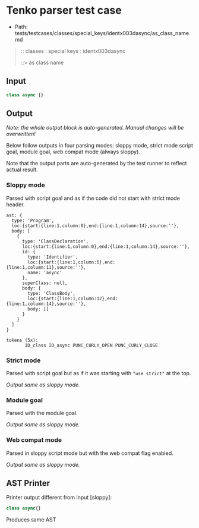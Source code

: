 # Tenko parser test case

- Path: tests/testcases/classes/special_keys/identx003dasync/as_class_name.md

> :: classes : special keys : identx003dasync
>
> ::> as class name

## Input

`````js
class async {}
`````

## Output

_Note: the whole output block is auto-generated. Manual changes will be overwritten!_

Below follow outputs in four parsing modes: sloppy mode, strict mode script goal, module goal, web compat mode (always sloppy).

Note that the output parts are auto-generated by the test runner to reflect actual result.

### Sloppy mode

Parsed with script goal and as if the code did not start with strict mode header.

`````
ast: {
  type: 'Program',
  loc:{start:{line:1,column:0},end:{line:1,column:14},source:''},
  body: [
    {
      type: 'ClassDeclaration',
      loc:{start:{line:1,column:0},end:{line:1,column:14},source:''},
      id: {
        type: 'Identifier',
        loc:{start:{line:1,column:6},end:{line:1,column:11},source:''},
        name: 'async'
      },
      superClass: null,
      body: {
        type: 'ClassBody',
        loc:{start:{line:1,column:12},end:{line:1,column:14},source:''},
        body: []
      }
    }
  ]
}

tokens (5x):
       ID_class ID_async PUNC_CURLY_OPEN PUNC_CURLY_CLOSE
`````

### Strict mode

Parsed with script goal but as if it was starting with `"use strict"` at the top.

_Output same as sloppy mode._

### Module goal

Parsed with the module goal.

_Output same as sloppy mode._

### Web compat mode

Parsed in sloppy script mode but with the web compat flag enabled.

_Output same as sloppy mode._

## AST Printer

Printer output different from input [sloppy]:

````js
class async{}
````

Produces same AST
